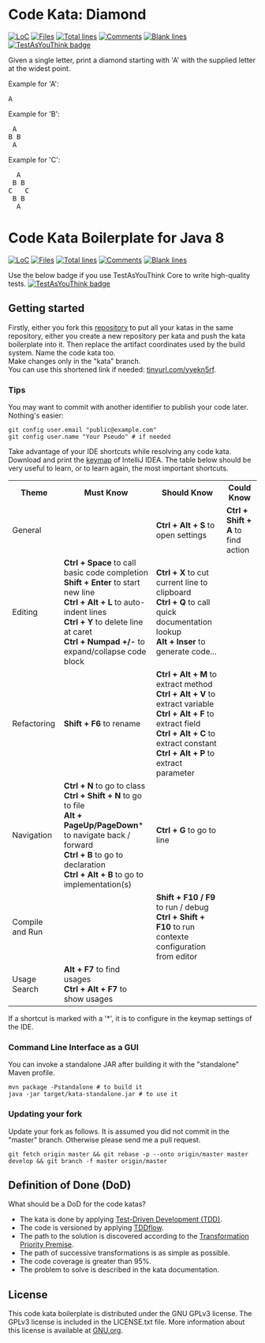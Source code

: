 # Code Kata: Diamond

[![LoC](https://tokei.rs/b1/github/xapn/diamond-kata?category=code)](https://github.com/xapn/diamond-kata)
[![Files](https://tokei.rs/b1/github/xapn/diamond-kata?category=files)](https://github.com/xapn/diamond-kata)
[![Total lines](https://tokei.rs/b1/github/xapn/diamond-kata?category=lines)](https://github.com/xapn/diamond-kata)
[![Comments](https://tokei.rs/b1/github/xapn/diamond-kata?category=comments)](https://github.com/xapn/diamond-kata)
[![Blank lines](https://tokei.rs/b1/github/xapn/diamond-kata?category=blanks)](https://github.com/xapn/diamond-kata)
[![TestAsYouThink badge](https://img.shields.io/badge/Tests%20as%20first--class%20citizens%20with-TestAsYouThink-brightgreen.svg)](https://testasyouthink.org)

Given a single letter, print a diamond starting with 'A' with the supplied letter at the widest point.

Example for 'A':
<pre>
A
</pre>
Example for 'B':
<pre>
 A
B B
 A
</pre>
Example for 'C':
<pre>
  A
 B B
C   C
 B B
  A
</pre>

# Code Kata Boilerplate for Java 8

[![LoC](https://tokei.rs/b1/github/chrysocode/java-code-kata-boilerplate?category=code)](https://github.com/chrysocode/java-code-kata-boilerplate)
[![Files](https://tokei.rs/b1/github/chrysocode/java-code-kata-boilerplate?category=files)](https://github.com/chrysocode/java-code-kata-boilerplate)
[![Total lines](https://tokei.rs/b1/github/chrysocode/java-code-kata-boilerplate?category=lines)](https://github.com/chrysocode/java-code-kata-boilerplate)
[![Comments](https://tokei.rs/b1/github/chrysocode/java-code-kata-boilerplate?category=comments)](https://github.com/chrysocode/java-code-kata-boilerplate)
[![Blank lines](https://tokei.rs/b1/github/chrysocode/java-code-kata-boilerplate?category=blanks)](https://github.com/chrysocode/java-code-kata-boilerplate)

Use the below badge if you use TestAsYouThink Core to write high-quality tests.
[![TestAsYouThink badge](https://img.shields.io/badge/Tests%20as%20first--class%20citizens%20with-TestAsYouThink-brightgreen.svg)](https://testasyouthink.org)

## Getting started

Firstly, either you fork this [repository](https://github.com/chrysocode/java-code-kata-boilerplate) to put all your katas in the same repository, either you create a new repository per kata and push the kata boilerplate into it. Then replace the artifact coordinates used by the build system. Name the code kata too.  
Make changes only in the "kata" branch.  
You can use this shortened link if needed: [tinyurl.com/yyekn5rf](https://tinyurl.com/yyekn5rf).

### Tips

You may want to commit with another identifier to publish your code later. Nothing's easier:  
```
git config user.email "public@example.com"
git config user.name "Your Pseudo" # if needed
```

Take advantage of your IDE shortcuts while resolving any code kata. Download and print the [keymap](https://resources.jetbrains.com/storage/products/intellij-idea/docs/IntelliJIDEA_ReferenceCard.pdf) of IntelliJ IDEA.
The table below should be very useful to learn, or to learn again, the most important shortcuts.

<table>
    <tr>
        <th>Theme</th>
        <th>Must Know</th>
        <th>Should Know</th>
        <th>Could Know</th>
    </tr>
    <tr>
        <td>General</td>
        <td></td>
        <td>
            <b>Ctrl + Alt + S</b> to open settings<br/>
        </td>
        <td>
            <b>Ctrl + Shift + A</b> to find action<br/>
        </td>
    </tr>
    <tr>
        <td>Editing</td>
        <td>
            <b>Ctrl + Space</b> to call basic code completion<br/>
            <b>Shift + Enter</b> to start new line</br>
            <b>Ctrl + Alt + L</b> to auto-indent lines</br>
            <b>Ctrl + Y</b> to delete line at caret<br/>
            <b>Ctrl + Numpad +/-</b> to expand/collapse code block<br/>
        </td>
        <td>
            <b>Ctrl + X</b> to cut current line to clipboard<br/>
            <b>Ctrl + Q</b> to call quick documentation lookup<br/>
            <b>Alt + Inser</b> to generate code...<br/>
        </td>
        <td></td>
    </tr>
    <tr>
        <td>Refactoring</td>
        <td>
            <b>Shift + F6</b> to rename<br/>
        </td>
        <td>
            <b>Ctrl + Alt + M</b> to extract method<br/>
            <b>Ctrl + Alt + V</b> to extract variable<br/>
            <b>Ctrl + Alt + F</b> to extract field<br/>
            <b>Ctrl + Alt + C</b> to extract constant<br/>
            <b>Ctrl + Alt + P</b> to extract parameter<br/>
        </td>
        <td></td>
    </tr>
    <tr>
        <td>Navigation</td>
        <td>
            <b>Ctrl + N</b> to go to class<br/>
            <b>Ctrl + Shift + N</b> to go to file<br/>
            <b>Alt + PageUp/PageDown</b>* to navigate back / forward<br/>
            <b>Ctrl + B</b> to go to declaration<br/>
            <b>Ctrl + Alt + B</b> to go to implementation(s)<br/>
        </td>
        <td>
            <b>Ctrl + G</b> to go to line<br/>
        </td>
        <td></td>
    </tr>
    <tr>
        <td>Compile and Run</td>
        <td></td>
        <td>
            <b>Shift + F10 / F9</b> to run / debug<br/>
            <b>Ctrl + Shift + F10</b> to run contexte configuration from editor<br/>
        </td>
        <td></td>
    </tr>
    <tr>
        <td>Usage Search</td>
        <td>
            <b>Alt + F7</b> to find usages<br/>
            <b>Ctrl + Alt + F7</b> to show usages<br/>
        </td>
        <td></td>
        <td></td>
    </tr>
</table>

If a shortcut is marked with a '*', it is to configure in the keymap settings of the IDE.

### Command Line Interface as a GUI

You can invoke a standalone JAR after building it with the "standalone" Maven profile.
```
mvn package -Pstandalone # to build it
java -jar target/kata-standalone.jar # to use it
```

### Updating your fork

Update your fork as follows. It is assumed you did not commit in the "master" branch. Otherwise please send me a pull request.
```
git fetch origin master && git rebase -p --onto origin/master master develop && git branch -f master origin/master
```

## Definition of Done (DoD)

What should be a DoD for the code katas?
- The kata is done by applying [Test-Driven Development (TDD)](https://en.wikipedia.org/wiki/Test-driven_development).
- The code is versioned by applying [TDDflow](https://gearsoftesting.org/tddflow.html).
- The path to the solution is discovered according to the [Transformation Priority Premise](https://en.wikipedia.org/wiki/Transformation_Priority_Premise).
- The path of successive transformations is as simple as possible.
- The code coverage is greater than 95%.
- The problem to solve is described in the kata documentation.

## License

This code kata boilerplate is distributed under the GNU GPLv3 license. The GPLv3 license is included in the LICENSE.txt file. More information about this license is available at [GNU.org](http://www.gnu.org).
